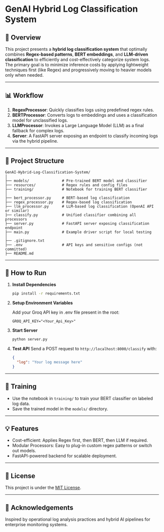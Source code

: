 
# GenAI Hybrid Log Classification System

## 📌 Overview

This project presents a **hybrid log classification system** that optimally combines **Regex-based patterns**, **BERT embeddings**, and **LLM-driven classification** to efficiently and cost-effectively categorize system logs. The primary goal is to minimize inference costs by applying lightweight techniques first (like Regex) and progressively moving to heavier models only when needed.

---

## 📊 Workflow

1. **RegexProcessor**: Quickly classifies logs using predefined regex rules.
2. **BERTProcessor**: Converts logs to embeddings and uses a classification model for unclassified logs.
3. **LLMProcessor**: Invokes a Large Language Model (LLM) as a final fallback for complex logs.
4. **Server**: A FastAPI server exposing an endpoint to classify incoming logs via the hybrid pipeline.

---

## 📁 Project Structure

```
GenAI-Hybrid-Log-Classification-System/
│
├── models/               # Pre-trained BERT model and classifier
├── resources/            # Regex rules and config files
├── training/             # Notebook for training BERT classifier
│
├── bert_processor.py     # BERT-based log classification
├── regex_processor.py    # Regex-based log classification
├── llm_processor.py      # LLM-based log classification (OpenAI API or similar)
├── classify.py           # Unified classifier combining all processors
├── server.py             # FastAPI server exposing classification endpoint
├── main.py               # Example driver script for local testing
│
├── .gitignore.txt
├── .env                  # API keys and sensitive configs (not committed)
├── README.md
```

---

## 🚀 How to Run

1. **Install Dependencies**
   ```bash
   pip install -r requirements.txt
   ```

2. **Setup Environment Variables**
   
      Add your Groq API key in .env file present in the root:

   ```
   GROQ_API_KEY="<Your_Api_Key>"
   ```

3. **Start Server**
   ```bash
   python server.py
   ```

4. **Test API**
   Send a POST request to `http://localhost:8000/classify` with:
   ```json
   {
     "log": "Your log message here"
   }
   ```

---

## 📖 Training

- Use the notebook in `training/` to train your BERT classifier on labeled log data.
- Save the trained model in the `models/` directory.

---

## 💡 Features

- Cost-efficient: Applies Regex first, then BERT, then LLM if required.
- Modular Processors: Easy to plug-in custom regex patterns or switch out models.
- FastAPI-powered backend for scalable deployment.

---

## 📜 License

This project is under the [MIT License](LICENSE).

---

## 🙌 Acknowledgements

Inspired by operational log analysis practices and hybrid AI pipelines for enterprise monitoring systems.
